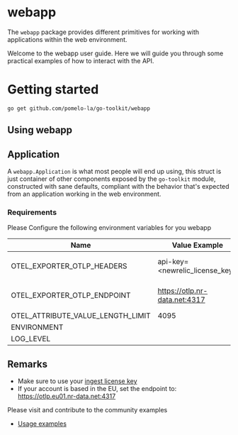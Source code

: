 # webapp

The `webapp` package provides different primitives for working with 
applications within the web environment.

Welcome to the webapp user guide. Here we will guide you through some
practical examples of how to interact with the API.

# Getting started

```shell
go get github.com/pomelo-la/go-toolkit/webapp
```

## Using webapp

## Application

A `webapp.Application` is what most people will end up using, this struct 
is just container of other components exposed by the `go-toolkit` module, 
constructed with sane defaults, compliant with the behavior that's expected 
from an application working in the web environment.

### Requirements

Please Configure the following environment variables for you webapp

| Name                              | Value Example                  | Mandatory                    | Default |
|-----------------------------------|--------------------------------|------------------------------|---------|
| OTEL_EXPORTER_OTLP_HEADERS        | api-key=<newrelic_license_key> | yes (only for cloud runtime) |         |
| OTEL_EXPORTER_OTLP_ENDPOINT       | https://otlp.nr-data.net:4317  | yes (only for cloud runtime) |         |
| OTEL_ATTRIBUTE_VALUE_LENGTH_LIMIT | 4095                           | no                           | 4095    |
| ENVIRONMENT                       |                                | no                           | local   |
| LOG_LEVEL                         |                                | no                           | info    |

## Remarks
- Make sure to use your [ingest license key](https://docs.newrelic.com/docs/apis/intro-apis/new-relic-api-keys/#license-key)
- If your account is based in the EU, set the endpoint to: https://otlp.eu01.nr-data.net:4317

Please visit and contribute to the community examples

* [Usage examples](https://github.com/pomelo-la/go-toolkit-examples)
